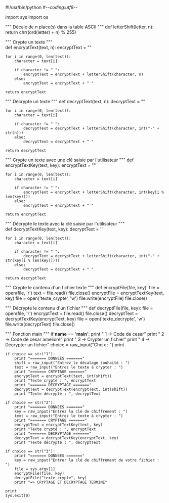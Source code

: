 #!/usr/bin/python
#-*-coding:utf8-*-

import sys
import os

""" 
    Décale de n place(s) dans la table ASCII
"""
def letterShift(letter, n):
    return chr((ord(letter) + n) % 255)
        
""" 
    Crypte un texte 
"""        
def encryptText(text, n):
    encryptText = ""
    
    for i in range(0, len(text)):
        character = text[i]
        
        if character != " ":
            encryptText = encryptText + letterShift(character, n)
        else:
            encryptText = encryptText + " "
    
    return encryptText


""" 
    Décrypte un texte 
"""
def decryptText(text, n):
    decryptText = ""
    
    for i in range(0, len(text)):
        character = text[i]

        if character != " ":
            decryptText = decryptText + letterShift(character, int("-" + str(n)))
        else:
            decryptText = decryptText + " "
            
    return decryptText


""" 
    Crypte un texte avec une clé saisie par l'utilisateur 
"""
def encryptTextKey(text, key):
    encryptText = "" 
    
    for i in range(0, len(text)):
        character = text[i]
        
        if character != " ":
            encryptText = encryptText + letterShift(character, int(key[i % len(key)]))
        else:
            encryptText = encryptText + " "
    
    return encryptText


""" 
    Décrypte le texte avec la clé saisie par l'utilisateur 
"""    
def decryptTextKey(text, key):
    decryptText = ''
    
    for i in range(0, len(text)):
        character = text[i]
        
        if character != " ":
            decryptText = decryptText + letterShift(character, int("-" + str(key[i % len(key)])))
        else:
            decryptText = decryptText + " "
    
    return decryptText
"""
    Crypte le contenu d'un fichier texte
"""
def encryptFile(file, key):
    file = open(file, 'r')
    text = file.read()
    file.close()
    encryptFile = encryptTextKey(text, key)
    file = open('texte_crypte', 'w')
    file.write(encryptFile)
    file.close()
   

"""
    Décrypte le contenu d'un fichier
"""
def decryptFile(file, key):
    file = open(file, 'r')
    encryptText = file.read()
    file.close()
    decryptText = decryptTextKey(encryptText, key)
    file = open('texte_decrypte', 'w')
    file.write(decryptText)
    file.close()


"""
    Fonction main 
"""
if __name__ == '__main__':
    print " 1 -> Code de cesar"
    print " 2 -> Code de cesar amelioré"
    print " 3 -> Crypter un fichier"
    print " 4 -> Décrypter un fichier"
    choice = raw_input("Choix : ")
    print
    
    if choice == str("1"):
        print "======= DONNEES ======="
        shift = raw_input("Entrez le décalage souhaité : ")
        text = raw_input("Entrez le texte à crypter : ")
        print "======= CRYPTAGE ======="
        encryptText = encryptText(text, int(shift))
        print "Texte crypté : ", encryptText
        print "======= DECRYPTAGE ======="
        decryptText = decryptText(encryptText, int(shift))
        print "Texte décrypté : ", decryptText
    
    if choice == str("2"):
        print "======= DONNEES ======="
        key = raw_input("Entrez la clé de chiffrement : ")
        text = raw_input("Entrez le texte à crypter : ")
        print "======= CRYPTAGE ======="
        encryptText = encryptTextKey(text, key)
        print "Texte crypté : ", encryptText
        print "======= DECRYPTAGE ======="
        decryptText = decryptTextKey(encryptText, key)
        print "Texte décrypté : ", decryptText
    
    if choice == str("3"):
        print "======= DONNEES ======="
        key = raw_input("Entrer la clé de chiffrement de votre fichier : ")
        file = sys.argv[1]
        encryptFile(file, key)
        decryptFile("texte_crypte", key)
        print "=> CRYPTAGE ET DECRYPTAGE TERMINE"

    print
    sys.exit(0)
